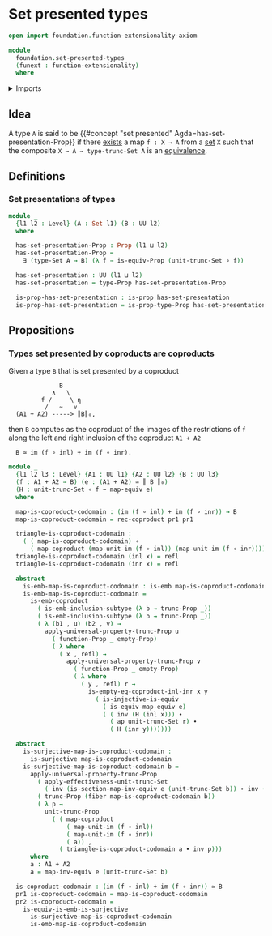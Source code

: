 # Set presented types

```agda
open import foundation.function-extensionality-axiom

module
  foundation.set-presented-types
  (funext : function-extensionality)
  where
```

<details><summary>Imports</summary>

```agda
open import foundation.action-on-identifications-functions
open import foundation.coproduct-types funext
open import foundation.dependent-pair-types
open import foundation.dependent-products-propositions funext
open import foundation.embeddings funext
open import foundation.empty-types funext
open import foundation.equality-coproduct-types funext
open import foundation.equivalences funext
open import foundation.existential-quantification funext
open import foundation.fibers-of-maps funext
open import foundation.functoriality-coproduct-types funext
open import foundation.homotopies funext
open import foundation.identity-types funext
open import foundation.images funext
open import foundation.injective-maps funext
open import foundation.propositional-truncations funext
open import foundation.set-truncations funext
open import foundation.subtypes funext
open import foundation.surjective-maps funext
open import foundation.universe-levels

open import foundation-core.function-types
open import foundation-core.propositions
open import foundation-core.sets
```

</details>

## Idea

A type `A` is said to be
{{#concept "set presented" Agda=has-set-presentation-Prop}} if there
[exists](foundation.existential-quantification.md) a map `f : X → A` from a
[set](foundation-core.sets.md) `X` such that the composite
`X → A → type-trunc-Set A` is an [equivalence](foundation.equivalences.md).

## Definitions

### Set presentations of types

```agda
module _
  {l1 l2 : Level} (A : Set l1) (B : UU l2)
  where

  has-set-presentation-Prop : Prop (l1 ⊔ l2)
  has-set-presentation-Prop =
    ∃ (type-Set A → B) (λ f → is-equiv-Prop (unit-trunc-Set ∘ f))

  has-set-presentation : UU (l1 ⊔ l2)
  has-set-presentation = type-Prop has-set-presentation-Prop

  is-prop-has-set-presentation : is-prop has-set-presentation
  is-prop-has-set-presentation = is-prop-type-Prop has-set-presentation-Prop
```

## Propositions

### Types set presented by coproducts are coproducts

Given a type `B` that is set presented by a coproduct

```text
              B
            ∧   \
         f /     \ η
          /   ~   ∨
  (A1 + A2) -----> ║B║₀,
```

then `B` computes as the coproduct of the images of the restrictions of `f`
along the left and right inclusion of the coproduct `A1 + A2`

```text
  B ≃ im (f ∘ inl) + im (f ∘ inr).
```

```agda
module _
  {l1 l2 l3 : Level} {A1 : UU l1} {A2 : UU l2} {B : UU l3}
  (f : A1 + A2 → B) (e : (A1 + A2) ≃ ║ B ║₀)
  (H : unit-trunc-Set ∘ f ~ map-equiv e)
  where

  map-is-coproduct-codomain : (im (f ∘ inl) + im (f ∘ inr)) → B
  map-is-coproduct-codomain = rec-coproduct pr1 pr1

  triangle-is-coproduct-codomain :
    ( ( map-is-coproduct-codomain) ∘
      ( map-coproduct (map-unit-im (f ∘ inl)) (map-unit-im (f ∘ inr)))) ~ f
  triangle-is-coproduct-codomain (inl x) = refl
  triangle-is-coproduct-codomain (inr x) = refl

  abstract
    is-emb-map-is-coproduct-codomain : is-emb map-is-coproduct-codomain
    is-emb-map-is-coproduct-codomain =
      is-emb-coproduct
        ( is-emb-inclusion-subtype (λ b → trunc-Prop _))
        ( is-emb-inclusion-subtype (λ b → trunc-Prop _))
        ( λ (b1 , u) (b2 , v) →
          apply-universal-property-trunc-Prop u
            ( function-Prop _ empty-Prop)
            ( λ where
              ( x , refl) →
                apply-universal-property-trunc-Prop v
                  ( function-Prop _ empty-Prop)
                  ( λ where
                    ( y , refl) r →
                      is-empty-eq-coproduct-inl-inr x y
                        ( is-injective-is-equiv
                          ( is-equiv-map-equiv e)
                          ( ( inv (H (inl x))) ∙
                            ( ap unit-trunc-Set r) ∙
                            ( H (inr y)))))))

  abstract
    is-surjective-map-is-coproduct-codomain :
      is-surjective map-is-coproduct-codomain
    is-surjective-map-is-coproduct-codomain b =
      apply-universal-property-trunc-Prop
        ( apply-effectiveness-unit-trunc-Set
          ( inv (is-section-map-inv-equiv e (unit-trunc-Set b)) ∙ inv (H a)))
        ( trunc-Prop (fiber map-is-coproduct-codomain b))
        ( λ p →
          unit-trunc-Prop
            ( ( map-coproduct
                ( map-unit-im (f ∘ inl))
                ( map-unit-im (f ∘ inr))
                ( a)) ,
              ( triangle-is-coproduct-codomain a ∙ inv p)))
      where
      a : A1 + A2
      a = map-inv-equiv e (unit-trunc-Set b)

  is-coproduct-codomain : (im (f ∘ inl) + im (f ∘ inr)) ≃ B
  pr1 is-coproduct-codomain = map-is-coproduct-codomain
  pr2 is-coproduct-codomain =
    is-equiv-is-emb-is-surjective
      is-surjective-map-is-coproduct-codomain
      is-emb-map-is-coproduct-codomain
```
